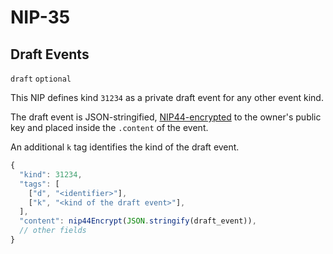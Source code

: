 NIP-35
======

Draft Events 
------------

`draft` `optional`

This NIP defines kind `31234` as a private draft event for any other event kind. 

The draft event is JSON-stringified, [NIP44-encrypted](44.md) to the owner's public key and placed inside the `.content` of the event.

An additional `k` tag identifies the kind of the draft event. 

```js
{
  "kind": 31234,
  "tags": [
    ["d", "<identifier>"],
    ["k", "<kind of the draft event>"],
  ],
  "content": nip44Encrypt(JSON.stringify(draft_event)),
  // other fields
}
```